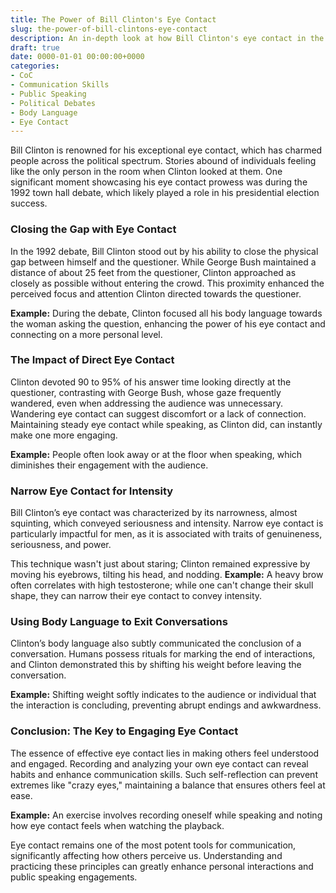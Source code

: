 ```yaml
---
title: The Power of Bill Clinton's Eye Contact
slug: the-power-of-bill-clintons-eye-contact
description: An in-depth look at how Bill Clinton's eye contact in the 1992 town hall debate exemplifies effective communication techniques.
draft: true
date: 0000-01-01 00:00:00+0000
categories:
- CoC
- Communication Skills
- Public Speaking
- Political Debates
- Body Language
- Eye Contact
---
```


Bill Clinton is renowned for his exceptional eye contact, which has charmed people across the political spectrum. Stories abound of individuals feeling like the only person in the room when Clinton looked at them. One significant moment showcasing his eye contact prowess was during the 1992 town hall debate, which likely played a role in his presidential election success.

### Closing the Gap with Eye Contact

In the 1992 debate, Bill Clinton stood out by his ability to close the physical gap between himself and the questioner. While George Bush maintained a distance of about 25 feet from the questioner, Clinton approached as closely as possible without entering the crowd. This proximity enhanced the perceived focus and attention Clinton directed towards the questioner.

**Example:** During the debate, Clinton focused all his body language towards the woman asking the question, enhancing the power of his eye contact and connecting on a more personal level.

### The Impact of Direct Eye Contact

Clinton devoted 90 to 95% of his answer time looking directly at the questioner, contrasting with George Bush, whose gaze frequently wandered, even when addressing the audience was unnecessary. Wandering eye contact can suggest discomfort or a lack of connection. Maintaining steady eye contact while speaking, as Clinton did, can instantly make one more engaging.

**Example:** People often look away or at the floor when speaking, which diminishes their engagement with the audience.

### Narrow Eye Contact for Intensity

Bill Clinton’s eye contact was characterized by its narrowness, almost squinting, which conveyed seriousness and intensity. Narrow eye contact is particularly impactful for men, as it is associated with traits of genuineness, seriousness, and power.

This technique wasn't just about staring; Clinton remained expressive by moving his eyebrows, tilting his head, and nodding. **Example:** A heavy brow often correlates with high testosterone; while one can't change their skull shape, they can narrow their eye contact to convey intensity.

### Using Body Language to Exit Conversations

Clinton’s body language also subtly communicated the conclusion of a conversation. Humans possess rituals for marking the end of interactions, and Clinton demonstrated this by shifting his weight before leaving the conversation.

**Example:** Shifting weight softly indicates to the audience or individual that the interaction is concluding, preventing abrupt endings and awkwardness.

### Conclusion: The Key to Engaging Eye Contact

The essence of effective eye contact lies in making others feel understood and engaged. Recording and analyzing your own eye contact can reveal habits and enhance communication skills. Such self-reflection can prevent extremes like "crazy eyes," maintaining a balance that ensures others feel at ease.

**Example:** An exercise involves recording oneself while speaking and noting how eye contact feels when watching the playback.

Eye contact remains one of the most potent tools for communication, significantly affecting how others perceive us. Understanding and practicing these principles can greatly enhance personal interactions and public speaking engagements.
